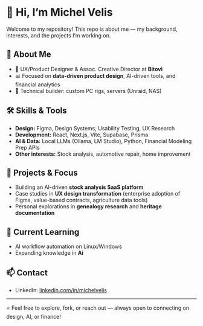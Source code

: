 # 👋 Hi, I’m Michel Velis

Welcome to my repository! This repo is about me — my background, interests, and the projects I’m working on.  

## 🚀 About Me
- 🎨 UX/Product Designer & Assoc. Creative Director at **Bitovi**  
- 📊 Focused on **data-driven product design**, AI-driven tools, and financial analytics  
- 🔧 Technical builder: custom PC rigs, servers (Unraid, NAS) 

## 🛠️ Skills & Tools
- **Design:** Figma, Design Systems, Usability Testing, UX Research  
- **Development:** React, Next.js, Vite, Supabase, Prisma  
- **AI & Data:** Local LLMs (Ollama, LM Studio), Python, Financial Modeling Prep APIs  
- **Other interests:** Stock analysis, automotive repair, home improvement  

## 📂 Projects & Focus
- Building an AI-driven **stock analysis SaaS platform**  
- Case studies in **UX design transformation** (enterprise adoption of Figma, value-based contracts, agriculture data tools)  
- Personal explorations in **genealogy research** and **heritage documentation**  

## 🌱 Current Learning
- AI workflow automation on Linux/Windows  
- Expanding knowledge in **Ai**  

## 📫 Contact
- LinkedIn: [linkedin.com/in/michelvelis](https://linkedin.com/in/michelvelis)  

---

⭐️ Feel free to explore, fork, or reach out — always open to connecting on design, AI, or finance!
